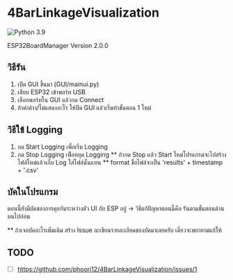 # 4BarLinkageVisualization
![Python 3.9](https://img.shields.io/badge/python-3.9-green.svg)

ESP32BoardManager Version 2.0.0

## วิธีรัน
1. เปิด GUI ขึ้นมา (GUI/mainui.py)
2. เสียบ ESP32 เข้าพอร์ท USB
3. เลือกพอร์ทใน GUI แล้วกด Connect
4. ถ้าค่าค้าง/ไม่แสดงอะไร ให้ปิด GUI แล้วเริ่มทำขั้นตอน 1 ใหม่

## วิธีใข้ Logging
1. กด Start Logging เพื่อเริ่ม Logging
2. กด Stop Logging เพิือหยุด Logging
  ** ถ้ากด Stop แล้ว Start ใหม่โปรแกรมจะไปสร้างไฟล์ใหม่แล้วเก็บ Log ใส่ไฟล์นั้นแทน 
  ** format ชื่อไฟล์จะเป็น 'results' + timestamp + '.csv'

## บัคในโปรแกรม
ตอนนี้ยังมีบัคของการคุยกันระหว่างตัว UI กับ ESP อยู่ 
  -> วิธีแก้ปัญหาตอนนี้คือ รันตามขั้นตอนด้านบนไปก่อน
  
  ** ถ้าเจอบัคอะไรเพิ่มเติม สร้าง Issue ละเขียนรายละเอียดของบัคมาเลยครับ เดี๋ยวจะพยายามแก้ให้

## TODO

- [ ] https://github.com/phoori12/4BarLinkageVisualization/issues/1
